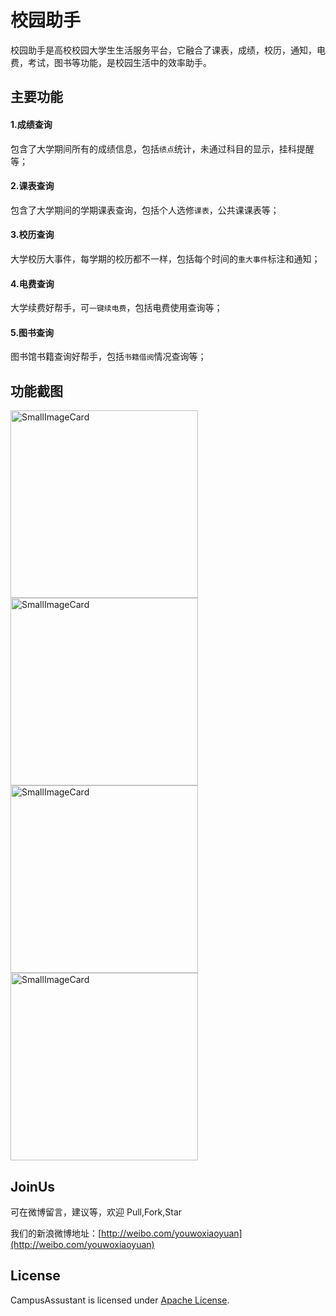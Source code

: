 # 校园助手
校园助手是高校校园大学生生活服务平台，它融合了课表，成绩，校历，通知，电费，考试，图书等功能，是校园生活中的效率助手。

## 主要功能
#### 1.成绩查询
包含了大学期间所有的成绩信息，包括`绩点`统计，未通过科目的显示，挂科提醒等；
#### 2.课表查询
包含了大学期间的学期课表查询，包括个人选修`课表`，公共课课表等；
#### 3.校历查询
大学校历大事件，每学期的校历都不一样，包括每个时间的`重大事件`标注和通知；
#### 4.电费查询
大学续费好帮手，可`一键续电费`，包括电费使用查询等；
#### 5.图书查询
图书馆书籍查询好帮手，包括`书籍借阅`情况查询等；

## 功能截图
[<img src="https://github.com/hjw541988478/CampusAssistant/blob/master/screenshots/ca_screenshot_home.png" alt="SmallImageCard" width="300px">](https://github.com/hjw541988478/CampusAssistant)
[<img src="https://github.com/hjw541988478/CampusAssistant/blob/master/screenshots/ca_screenshot_splash.png" alt="SmallImageCard" width="300px">](https://github.com/hjw541988478/CampusAssistant)
[<img src="https://github.com/hjw541988478/CampusAssistant/blob/master/screenshots/ca_screenshot_drawer.png" alt="SmallImageCard" width="300px">](https://github.com/hjw541988478/CampusAssistant)
[<img src="https://github.com/hjw541988478/CampusAssistant/blob/master/screenshots/ca_screenshot_calendar.png" alt="SmallImageCard" width="300px">](https://github.com/hjw541988478/CampusAssistant)

## JoinUs
可在微博留言，建议等，欢迎 Pull,Fork,Star


我们的新浪微博地址：[http://weibo.com/youwoxiaoyuan](http://weibo.com/youwoxiaoyuan)

## License
CampusAssustant is licensed under [Apache License](https://github.com/hjw541988478/CampusAssistant/blob/master/LICENSE). 
